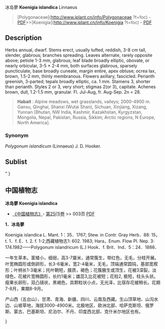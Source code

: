冰岛蓼 **Koenigia islandica** Linnaeus

> [Polygonaceae](http://www.iplant.cn/info/Polygonaceae ?t=foc) - [PDF](http://iplant.cn/foc/pdf/Polygonaceae.pdf)>>[Koenigia](http://www.iplant.cn/info/Koenigia ?t=foc) - [PDF](http://www.iplant.cn/foc/pdf/Koenigia.pdf)

## Description

Herbs annual, dwarf. Stems erect, usually tufted, reddish, 3-8 cm tall, slender, glabrous; branches spreading. Leaves alternate, rarely opposite above; petiole 1-3 mm, glabrous; leaf blade broadly elliptic, obovate, or nearly orbicular, 3-5 × 2-4 mm, both surfaces glabrous, sparsely puncticulate, base broadly cuneate, margin entire, apex obtuse; ocrea lax, brown, 1.5-2 mm, thinly membranous. Flowers axillary, fascicled. Perianth greenish, 3-parted; tepals broadly elliptic, ca. 1 mm. Stamens 3, shorter than perianth. Styles 2 or 3, very short; stigmas 2(or 3), capitate. Achenes brown, dull, 1.2-1.5 mm, granular. Fl. Jul-Aug, fr. Aug-Sep. 2n = 28.

> **Habait** : 
> Alpine meadows, wet grasslands, valleys; 2000-4900 m. Gansu, Qinghai, Shanxi (Wutai Shan), Sichuan, Xinjiang, Xizang, Yunnan [Bhutan, NW India, Kashmir, Kazakhstan, Kyrgyzstan, Mongolia, Nepal, Pakistan, Russia, Sikkim; Arctic regions, N Europe, North America].

### Synonym
*Polygonum* *islandicum* (Linnaeus) J. D. Hooker.

## Sublist
"
}
## 中国植物志

**冰岛蓼 Koenigia islandica**

* [《中国植物志》](http://www.iplant.cn/frps)- [第25(1)卷](http://www.iplant.cn/frps/vol/25(1)) >> 003页 [PDF](http://www.iplant.cn/frps/pdf/25(1)/003.PDF)

**1．冰岛蓼**

Koenigia islandica L. Mant. 1：35．1767; Stew. in Contr. Gray Herb．88: 15，t. 1．f. E．t. 2. f. 1-2;西藏植物志1: 602. 1983; Hara，Enum. Flow Pl. Nep. 3: 174.1982——Polygonum islandricum (L.) Hook．f. Brit．Ind．5：24．1886．

一年生草本。茎矮小，细弱，高3-7厘米，通常簇生，带红色，无毛，分枝开展。叶宽椭圆形或倒卵形，长3-6毫米，宽2-4毫米，无毛，顶端通常圆钝，基部宽楔形；叶柄长1-3毫米；托叶鞘短，膜质，褐色；花簇腋生或顶生，花被3深裂，淡绿色，花被片宽椭圆形，长约1毫米；雄蕊3,比花被短；花柱2, 极短，柱头头状。瘦果长卵形，双凸镜状，黑褐色，具颗粒状小点，无光泽，比宿存花被稍长。花期7-8月，果期8-9月。

产山西（五台山）、甘肃、青海、新疆、四川、云南及西藏。生山顶草地、山沟水边、山坡草地，海拔3000-4900米。北极地区、欧洲北部、哈萨克斯坦、俄罗斯、蒙古、巴基斯坦、尼泊尔、不丹、印度西北部、克什米尔地区也有。

}